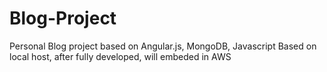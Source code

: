 # Blog-Project
Personal Blog project based on Angular.js, MongoDB, Javascript
Based on local host, after fully developed, will embeded in AWS
